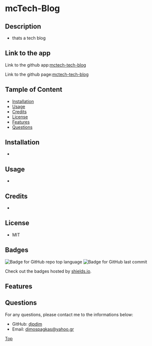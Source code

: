 # mcTech-Blog

## Description

-   thats a tech blog

## Link to the app

Link to the github app:[mctech-tech-blog](https://github.com/djpdim/mctech-tech-blog)

Link to the github page:[mctech-tech-blog](https://djpdim.github.io/mctech-tech-blog/)

## Tample of Content

-   [Installation](#installation)
-   [Usage](#usage)
-   [Credits](#credits)
-   [License](#license)
-   [Features](#features)
-   [Questions](#questions)

## Installation

-

## Usage

-

## Credits

-

## License

-   MIT

## Badges

![Badge for GitHub repo top language](https://img.shields.io/github/languages/top/djpdim/mctech-tech-blog?style=flat&logo=appveyor) ![Badge for GitHub last commit](https://img.shields.io/github/last-commit/djpdim/mctech-tech-blog?style=flat&logo=appveyor)

Check out the badges hosted by [shields.io](https://shields.io/).

## Features

## Questions

For any questions, please contact me to the informations below:

-   GitHub: [djpdim](https://github.com/djpdim)
-   Email: [dimospagkas@yahoo.gr](mailto:dimospagkas@yahoo.gr)

[Top](#description)
